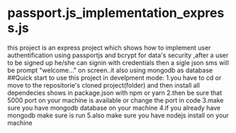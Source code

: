 # passport.js_implementation_express.js
this project is an express project which shows how to implement user authentification using
passportjs and bcrypt for data's security ,after a user to be signed up he/she can signin with 
credentials  then a sigle json sms will be prompt "welcome..." on screen..it also using mongodb as database 
##Quick start 
to use this project in develpment mode:
 1.you have to cd or move to the repositorie's cloned project(folder) and then install all dependecies shows in package.json with npm or yarn 
 2.then be sure that 5000 port on your machine is available or change the port in code 
 3.make sure you have mongodb database on your machine 
 4.if you already have mongodb make sure is run 
 5.also make sure you have nodejs install on your machine
